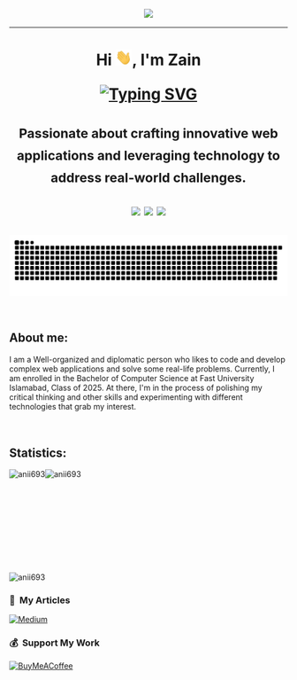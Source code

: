 <p align="center">
  <img src="https://github.com/thompsonemerson/thompsonemerson/raw/master/cover-thompson.png" height="200"/>
</p>
<hr>

<h1 align="center" >Hi <img src="https://raw.githubusercontent.com/ABSphreak/ABSphreak/master/gifs/Hi.gif" width="30px">, I'm Zain <p align="center" > <a href="https://git.io/typing-svg"><img src="https://readme-typing-svg.demolab.com?font=Fira+Code&size=17&duration=3000&pause=500&color=E9C46A&center=true&width=435&lines=Full-Stack+Developer;Software+Engineer;Backend+Developer;API's+Developer;Database+Engineer;Frontend+Developer" alt="Typing SVG" /></a></p>
<p align="center"><sub>Passionate about crafting innovative web applications and leveraging technology to address real-world challenges.</sub></p>
  <p align="center">
    <a href="https://zainnisar.framer.ai/"><img src="https://img.shields.io/badge/-zainnisar.me-3423A6?style=flat&logo=Google-Chrome&logoColor=white"/></a>
    <a href="https://www.linkedin.com/in/zainnisar/"><img src="https://img.shields.io/badge/-Zain%20Nisar%20-0077B5?style=flat&logo=Linkedin&logoColor=white"/></a>
    <a href="mailto:zainnisarmughal@gmail.com"><img src="https://img.shields.io/badge/-Zainnisar-D14836?style=flat&logo=Gmail&logoColor=white"/></a>
  </p>
</h1>

<p align = "center">
	<img src = "https://github.com/7oSkaaa/7oSkaaa/blob/output/github-contribution-grid-snake.svg?" alt = "Snake Game"/>
</p>
<br/>


## About me:
I am a Well-organized and diplomatic person who likes to code and develop complex web applications and 
solve some real-life problems. Currently, I am enrolled in the Bachelor of Computer Science at Fast University Islamabad, Class of 2025. At there, I'm in the
process of polishing my critical thinking and other skills and experimenting with different technologies that grab my interest.
<br/><br/><br/>
## Statistics:
<p align="center">
<a href="https://github.com/AVS1508">
<img align="left" src="https://github-readme-stats.vercel.app/api?username=zainulabideen1122&show_icons=true&theme=dark&locale=en" alt="anii693" />
<img align="left" src="https://github-readme-stats.vercel.app/api/top-langs?username=zainulabideen1122&show_icons=true&theme=dark&locale=en&layout=compact" alt="anii693" />
</a>
</p>
<br><br><br><br><br><br><br><br><br><br>
<p align="left"><img align="center" src="https://github-readme-streak-stats.herokuapp.com/?user=zainulabideen1122&theme=dark" alt="anii693" /></p>

### 📜 &nbsp;My Articles

[![Medium](https://img.shields.io/badge/Medium%20-%231572B6.svg?&style=for-the-badge&logo=medium&logoColor=white)](https://medium.com/@zainnsar)

### 💰 &nbsp;Support My Work
[![BuyMeACoffee](https://img.shields.io/badge/Buy%20Me%20a%20Coffee-ffdd00?style=for-the-badge&logo=buy-me-a-coffee&logoColor=black)](coff.ee/zainnisarmn) 



<!--
**zainulabideen1122/zainulabideen1122** is a ✨ _special_ ✨ repository because its `README.md` (this file) appears on your GitHub profile.
![Zain's GitHub stats](https://github-readme-stats.vercel.app/api?username=zainulabideen1122&show_icons=true&theme=vue)
Here are some ideas to get you started:
Follow me up on: <br/>
<a href="https://www.linkedin.com/in/zainnisar/"><img src="https://img.shields.io/badge/linkedin-%230077B5.svg?&style=for-the-badge&logo=linkedin&logoColor=white" alt="Linkedin Profile"/></a> &nbsp;
<a href="https://twitter.com/zain0747"><img src="https://img.shields.io/badge/Twitter-%23100000.svg?&style=for-the-badge&logo=twitter&logoColor=white" alt="Twitter Profile"/></a>

- 🔭 I’m currently working on ...
- 🌱 I’m currently learning ...
- 👯 I’m looking to collaborate on ...
- 🤔 I’m looking for help with ...
- 💬 Ask me about ...
- 📫 How to reach me: ...
- 😄 Pronouns: ...
- ⚡ Fun fact: ...
-->
